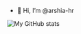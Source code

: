 - 👋 Hi, I’m @arshia-hr


![My GitHub stats](https://github-readme-stats.vercel.app/api?username=anuraghazra&theme=merko&show_icons=true)

